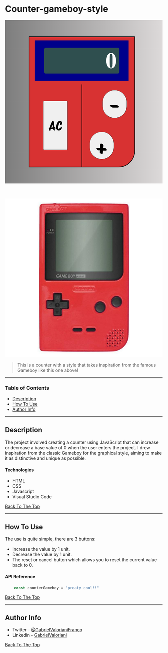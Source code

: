 # Counter-gameboy-style


![Project Image](/assets/Counter.PNG)

</br>

![Project Image](/assets/gameboy.jpg)

> This is a counter with a style that takes inspiration from the famous Gameboy like this one above!
---

### Table of Contents

- [Description](#description)
- [How To Use](#how-to-use)
- [Author Info](#author-info)

---

## Description

The project involved creating a counter using JavaScript that can increase or decrease a base value of 0 when the user enters the project. I drew inspiration from the classic Gameboy for the graphical style, aiming to make it as distinctive and unique as possible.

#### Technologies

- HTML  
- CSS
- Javascript
- Visual Studio Code


[Back To The Top](#counter-gameboy-style)

---

## How To Use

The use is quite simple, there are 3 buttons: 
- Increase the value by 1 unit. 
- Decrease the value by 1 unit. 
- The reset or cancel button which allows you to reset the current value back to 0.


#### API Reference

```javascript
    const counterGameboy = "preaty cool!!"
```
[Back To The Top](#counter-gameboy-style)

---


## Author Info

- Twitter - [@GabrielValorianiFranco](https://twitter.com/GabrielValoria)
- Linkedin - [GabrielValoriani](https://www.linkedin.com/in/gabriel-valoriani-9971a3291/)

[Back To The Top](#counter-gameboy-style)